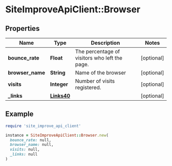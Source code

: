 # SiteImproveApiClient::Browser

## Properties

| Name | Type | Description | Notes |
| ---- | ---- | ----------- | ----- |
| **bounce_rate** | **Float** | The percentage of visitors who left the page. | [optional] |
| **browser_name** | **String** | Name of the browser | [optional] |
| **visits** | **Integer** | Number of visits registered. | [optional] |
| **_links** | [**Links40**](Links40.md) |  | [optional] |

## Example

```ruby
require 'site_improve_api_client'

instance = SiteImproveApiClient::Browser.new(
  bounce_rate: null,
  browser_name: null,
  visits: null,
  _links: null
)
```

